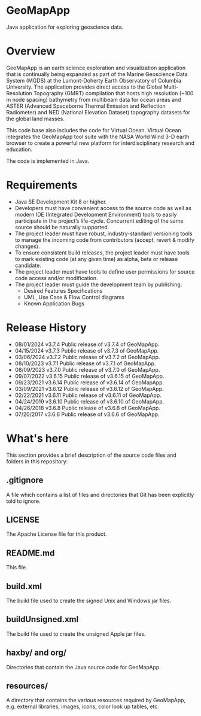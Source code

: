 # GeoMapApp
Java application for exploring geoscience data.

# Overview
GeoMapApp is an earth science exploration and visualization application that is continually being expanded as part of the Marine Geoscience Data System (MGDS) at the Lamont-Doherty Earth Observatory of Columbia University. The application provides direct access to the Global Multi-Resolution Topography (GMRT) compilation that hosts high resolution (~100 m node spacing) bathymetry from multibeam data for ocean areas and ASTER (Advanced Spaceborne Thermal Emission and Reflection Radiometer) and NED (National Elevation Dataset) topography datasets for the global land masses.

This code base also includes the code for Virtual Ocean. Virtual Ocean integrates the GeoMapApp tool suite with the NASA World Wind 3-D earth browser to create a powerful new platform for interdisciplinary research and education.

The code is implemented in Java.

# Requirements
*  Java SE Development Kit 8 or higher.
*	Developers must have convenient access to the source code as well as modern IDE (Integrated Development Environment) tools to easily participate in the project’s life-cycle. Concurrent editing of the same source should be naturally supported.
*	The project leader must have robust, industry-standard versioning tools to manage the incoming code from contributors (accept, revert & modify changes). 
*	To ensure consistent build releases, the project leader must have tools to mark existing code (at any given time) as alpha, beta or release candidate. 
*	The project leader must have tools to define user permissions for source code access and/or modification. 
*	The project leader must guide the development team by publishing:
   	* Desired Features Specifications
    * UML, Use Case & Flow Control diagrams
    *	Known Application Bugs

# Release History
* 08/01/2024 v3.7.4 Public release of v3.7.4 of GeoMapApp.
* 04/15/2024 v3.7.3 Public release of v3.7.3 of GeoMapApp.
* 03/06/2024 v3.7.2 Public release of v3.7.2 of GeoMapApp.
* 08/10/2023 v3.7.1 Public release of v3.7.1 of GeoMapApp.
* 08/09/2023 v3.7.0 Public release of v3.7.0 of GeoMapApp.
* 09/07/2022 v3.6.15 Public release of v3.6.15 of GeoMapApp.
* 09/23/2021 v3.6.14 Public release of v3.6.14 of GeoMapApp.
* 03/09/2021 v3.6.12 Public release of v3.6.12 of GeoMapApp.
* 02/22/2021 v3.6.11 Public release of v3.6.11 of GeoMapApp.
* 04/24/2019 v3.6.10 Public release of v3.6.10 of GeoMapApp.
* 04/26/2018 v3.6.8 Public release of v3.6.8 of GeoMapApp.
* 07/20/2017 v3.6.6 Public release of v3.6.6 of GeoMapApp.



# What's here

This section provides a brief description of the source code files and folders in this repository:

## .gitignore
A file which contains a list of files and directories that Git has been explicitly told to ignore. 

## LICENSE
The Apache License file for this product.

## README.md
This file.

## build.xml
The build file used to create the signed Unix and Windows jar files.

## buildUnsigned.xml
The build file used to create the unsigned Apple jar files.

## haxby/ and org/
Directories that contain the Java source code for GeoMapApp.

## resources/
A directory that contains the various resources required by GeoMapApp, e.g. external libraries, images, icons, color look up tables, etc.
